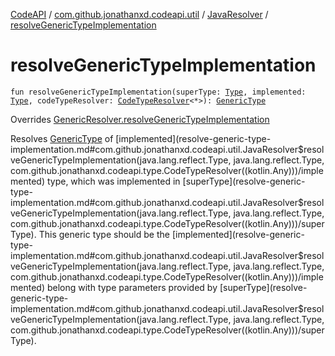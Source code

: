 [CodeAPI](../../index.md) / [com.github.jonathanxd.codeapi.util](../index.md) / [JavaResolver](index.md) / [resolveGenericTypeImplementation](.)

# resolveGenericTypeImplementation

`fun resolveGenericTypeImplementation(superType: `[`Type`](http://docs.oracle.com/javase/6/docs/api/java/lang/reflect/Type.html)`, implemented: `[`Type`](http://docs.oracle.com/javase/6/docs/api/java/lang/reflect/Type.html)`, codeTypeResolver: `[`CodeTypeResolver`](../../com.github.jonathanxd.codeapi.type/-code-type-resolver/index.md)`<*>): `[`GenericType`](../../com.github.jonathanxd.codeapi.type/-generic-type/index.md)

Overrides [GenericResolver.resolveGenericTypeImplementation](../-generic-resolver/resolve-generic-type-implementation.md)

Resolves [GenericType](../../com.github.jonathanxd.codeapi.type/-generic-type/index.md) of [implemented](resolve-generic-type-implementation.md#com.github.jonathanxd.codeapi.util.JavaResolver$resolveGenericTypeImplementation(java.lang.reflect.Type, java.lang.reflect.Type, com.github.jonathanxd.codeapi.type.CodeTypeResolver((kotlin.Any)))/implemented) type, which was implemented in [superType](resolve-generic-type-implementation.md#com.github.jonathanxd.codeapi.util.JavaResolver$resolveGenericTypeImplementation(java.lang.reflect.Type, java.lang.reflect.Type, com.github.jonathanxd.codeapi.type.CodeTypeResolver((kotlin.Any)))/superType). This generic type
should be the [implemented](resolve-generic-type-implementation.md#com.github.jonathanxd.codeapi.util.JavaResolver$resolveGenericTypeImplementation(java.lang.reflect.Type, java.lang.reflect.Type, com.github.jonathanxd.codeapi.type.CodeTypeResolver((kotlin.Any)))/implemented) belong with type parameters provided by [superType](resolve-generic-type-implementation.md#com.github.jonathanxd.codeapi.util.JavaResolver$resolveGenericTypeImplementation(java.lang.reflect.Type, java.lang.reflect.Type, com.github.jonathanxd.codeapi.type.CodeTypeResolver((kotlin.Any)))/superType).

